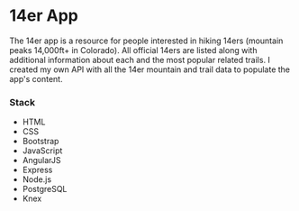 # 14er App

The 14er app is a resource for people interested in hiking 14ers (mountain peaks 14,000ft+ in Colorado). All official 14ers are listed along with additional information about each and the most popular related trails. I created my own API with all the 14er mountain and trail data to populate the app's content.

### Stack
* HTML
* CSS
* Bootstrap
* JavaScript
* AngularJS
* Express
* Node.js
* PostgreSQL
* Knex
